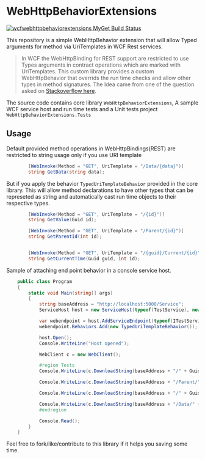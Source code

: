 # WebHttpBehaviorExtensions

[![wcfwebhttpbehaviorextensions MyGet Build Status](https://www.myget.org/BuildSource/Badge/wcfwebhttpbehaviorextensions?identifier=5172fa2f-2633-4a60-aee4-f554740f8da9)](https://www.myget.org/)

This repository is a simple WebHttpBehavior extension that will allow Typed arguments for method via UriTemplates in WCF Rest services.

>In WCF the WebHttpBinding for REST support are restricted to use Types arguments in contract operations which are marked with UriTemplates. This custom library provides a custom WebHttpBehavior that overrids the run time checks and allow other types in method signatures. The Idea came from one of the question asked on [Stackoverflow here](http://stackoverflow.com/questions/33018220/how-can-i-use-strongly-typed-parameters-in-the-uri-path-in-wcf-with-webhttpbindi, "How can I use strongly typed parameters in the uri path in WCF with WebHttpBinding").


The source code contains core library `WebHttpBehaviorExtensions`, A sample WCF service host and run time tests and a Unit tests project `WebHttpBehaviorExtensions.Tests`

## Usage

Default provided method operations in WebHttpBindings(REST) are restricted to string usage only if you use URI template
```csharp
        [WebInvoke(Method = "GET", UriTemplate = "/Data/{data}")]
        string GetData(string data);
```
But if you apply the behavior `TypedUriTemplateBehavior` provided in the core library. This will allow method declarations to have other types that can be represeted as string and automatically cast run time objects to their respective types.

```csharp
        [WebInvoke(Method = "GET", UriTemplate = "/{id}")]
        string GetValue(Guid id);

        [WebInvoke(Method = "GET", UriTemplate = "/Parent/{id}")]
        string GetParentId(int id);


        [WebInvoke(Method = "GET", UriTemplate = "/{guid}/Current/{id}")]
        string GetCurrentTime(Guid guid, int id);
```

Sample of attaching end point behavior in a console service host.

```csharp
    public class Program
    {
        static void Main(string[] args)
        {
            string baseAddress = "http://localhost:5000/Service";
            ServiceHost host = new ServiceHost(typeof(TestService), new Uri(baseAddress));

            var webendpoint = host.AddServiceEndpoint(typeof(ITestService), new WebHttpBinding(), "");
            webendpoint.Behaviors.Add(new TypedUriTemplateBehavior());

            host.Open();
            Console.WriteLine("Host opened");

            WebClient c = new WebClient();

            #region Tests
            Console.WriteLine(c.DownloadString(baseAddress + "/" + Guid.NewGuid().ToString()));

            Console.WriteLine(c.DownloadString(baseAddress + "/Parent/" + 20));

            Console.WriteLine(c.DownloadString(baseAddress + "/" + Guid.NewGuid() + "/Current/" + 10));

            Console.WriteLine(c.DownloadString(baseAddress + "/Data/" + "Mein_name_ist_WCF"));
            #endregion

            Console.Read();
        }
    }
```

Feel free to fork/like/contribute to this library if it helps you saving some time.
